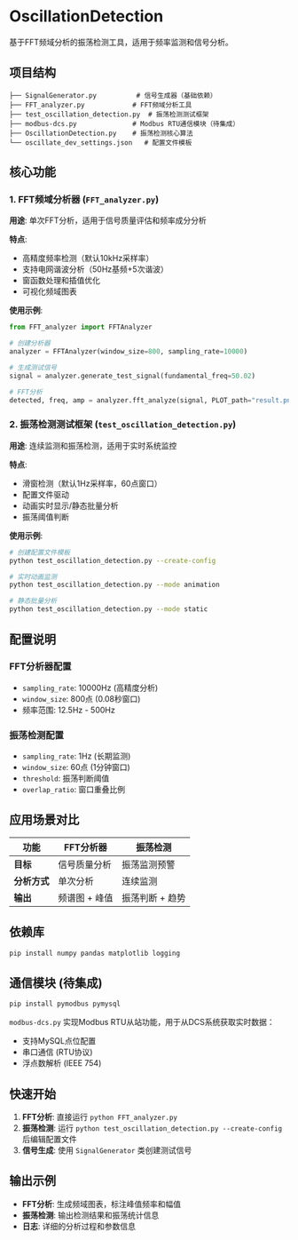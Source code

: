 # OscillationDetection

基于FFT频域分析的振荡检测工具，适用于频率监测和信号分析。

## 项目结构

```
├── SignalGenerator.py          # 信号生成器（基础依赖）
├── FFT_analyzer.py            # FFT频域分析工具
├── test_oscillation_detection.py  # 振荡检测测试框架
├── modbus-dcs.py              # Modbus RTU通信模块（待集成）
├── OscillationDetection.py    # 振荡检测核心算法
└── oscillate_dev_settings.json   # 配置文件模板
```

## 核心功能

### 1. FFT频域分析器 (`FFT_analyzer.py`)

**用途**: 单次FFT分析，适用于信号质量评估和频率成分分析

**特点**:

- 高精度频率检测（默认10kHz采样率）
- 支持电网谐波分析（50Hz基频+5次谐波）
- 窗函数处理和插值优化
- 可视化频域图表

**使用示例**:

```python
from FFT_analyzer import FFTAnalyzer

# 创建分析器
analyzer = FFTAnalyzer(window_size=800, sampling_rate=10000)

# 生成测试信号
signal = analyzer.generate_test_signal(fundamental_freq=50.02)

# FFT分析
detected, freq, amp = analyzer.fft_analyze(signal, PLOT_path="result.png")
```

### 2. 振荡检测测试框架 (`test_oscillation_detection.py`)

**用途**: 连续监测和振荡检测，适用于实时系统监控

**特点**:

- 滑窗检测（默认1Hz采样率，60点窗口）
- 配置文件驱动
- 动画实时显示/静态批量分析
- 振荡阈值判断

**使用示例**:

```bash
# 创建配置文件模板
python test_oscillation_detection.py --create-config

# 实时动画监测
python test_oscillation_detection.py --mode animation

# 静态批量分析
python test_oscillation_detection.py --mode static
```

## 配置说明

### FFT分析器配置

- `sampling_rate`: 10000Hz (高精度分析)
- `window_size`: 800点 (0.08秒窗口)
- 频率范围: 12.5Hz - 500Hz

### 振荡检测配置

- `sampling_rate`: 1Hz (长期监测)
- `window_size`: 60点 (1分钟窗口)
- `threshold`: 振荡判断阈值
- `overlap_ratio`: 窗口重叠比例

## 应用场景对比

| 功能               | FFT分析器     | 振荡检测        |
| ------------------ | ------------- | --------------- |
| **目标**     | 信号质量分析  | 振荡监测预警    |
| **分析方式** | 单次分析      | 连续监测        |
| **输出**     | 频谱图 + 峰值 | 振荡判断 + 趋势 |

## 依赖库

```bash
pip install numpy pandas matplotlib logging
```

## 通信模块 (待集成)

```bash
pip install pymodbus pymysql
```

`modbus-dcs.py` 实现Modbus RTU从站功能，用于从DCS系统获取实时数据：

- 支持MySQL点位配置
- 串口通信 (RTU协议)
- 浮点数解析 (IEEE 754)

## 快速开始

1. **FFT分析**: 直接运行 `python FFT_analyzer.py`
2. **振荡检测**: 运行 `python test_oscillation_detection.py --create-config` 后编辑配置文件
3. **信号生成**: 使用 `SignalGenerator` 类创建测试信号

## 输出示例

- **FFT分析**: 生成频域图表，标注峰值频率和幅值
- **振荡检测**: 输出检测结果和振荡统计信息
- **日志**: 详细的分析过程和参数信息
